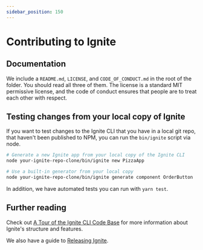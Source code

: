 ```yaml
---
sidebar_position: 150
---
```


# Contributing to Ignite

## Documentation

We include a `README.md`, `LICENSE`, and `CODE_OF_CONDUCT.md` in the root of the folder. You should read all three of them. The license is a standard MIT permissive license, and the code of conduct ensures that people are to treat each other with respect.

## Testing changes from your local copy of Ignite

If you want to test changes to the Ignite CLI that you have in a local git repo, that haven't been published to NPM, you can run the `bin/ignite` script via node.

```sh
# Generate a new Ignite app from your local copy of the Ignite CLI
node your-ignite-repo-clone/bin/ignite new PizzaApp

# Use a built-in generator from your local copy
node your-ignite-repo-clone/bin/ignite generate component OrderButton
```

In addition, we have automated tests you can run with `yarn test`.

## Further reading

Check out [A Tour of the Ignite CLI Code Base](./Tour-of-Ignite.md) for more information about Ignite's structure and features.

We also have a guide to [Releasing Ignite](./Releasing-Ignite.md).
